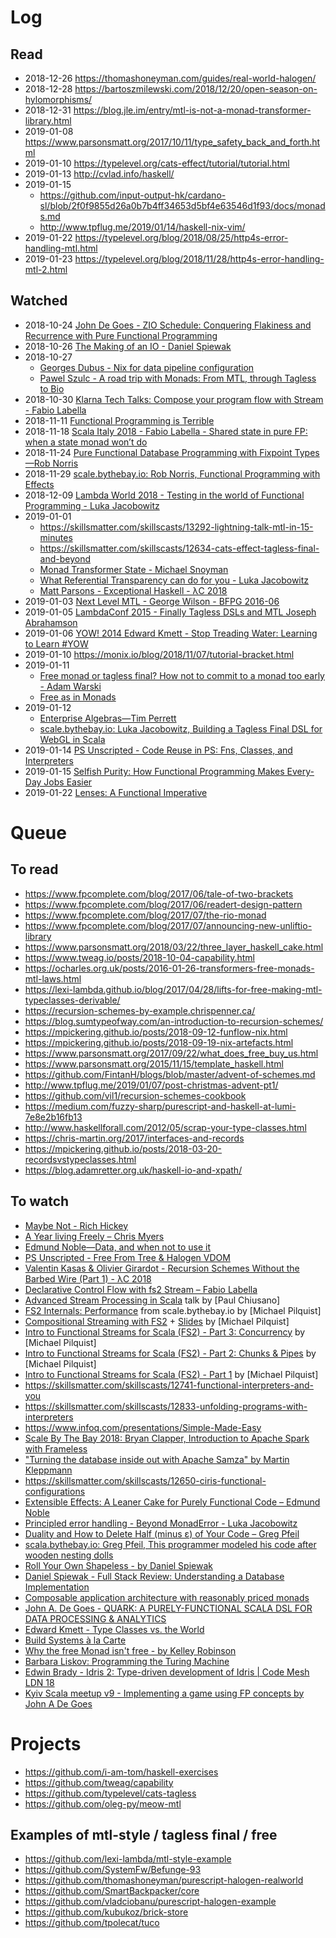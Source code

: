 # Log

## Read

- 2018-12-26 https://thomashoneyman.com/guides/real-world-halogen/
- 2018-12-28 https://bartoszmilewski.com/2018/12/20/open-season-on-hylomorphisms/
- 2018-12-31 https://blog.jle.im/entry/mtl-is-not-a-monad-transformer-library.html
- 2019-01-08 https://www.parsonsmatt.org/2017/10/11/type_safety_back_and_forth.html
- 2019-01-10 https://typelevel.org/cats-effect/tutorial/tutorial.html
- 2019-01-13 http://cvlad.info/haskell/
- 2019-01-15
    - https://github.com/input-output-hk/cardano-sl/blob/2f0f9855d26a0b7b4ff34653d5bf4e63546d1f93/docs/monads.md
    - http://www.tpflug.me/2019/01/14/haskell-nix-vim/
- 2019-01-22 https://typelevel.org/blog/2018/08/25/http4s-error-handling-mtl.html
- 2019-01-23 https://typelevel.org/blog/2018/11/28/http4s-error-handling-mtl-2.html

## Watched

- 2018-10-24 [John De Goes - ZIO Schedule: Conquering Flakiness and Recurrence with Pure Functional Programming](https://youtu.be/onQSHiafAY8)
- 2018-10-26 [The Making of an IO - Daniel Spiewak](https://www.youtube.com/watch?v=g_jP47HFpWA)
- 2018-10-27
    - [Georges Dubus - Nix for data pipeline configuration](https://www.youtube.com/watch?v=tc5ApNqhAQ4)
    - [Pawel Szulc - A road trip with Monads: From MTL, through Tagless to Bio](https://www.youtube.com/watch?v=y_QHSDOVJM8)
- 2018-10-30 [Klarna Tech Talks: Compose your program flow with Stream - Fabio Labella](https://www.youtube.com/watch?v=x3GLwl1FxcA)
- 2018-11-11 [Functional Programming is Terrible](https://www.youtube.com/watch?v=hzf3hTUKk8U)
- 2018-11-18 [Scala Italy 2018 - Fabio Labella - Shared state in pure FP: when a state monad won’t do](https://vimeo.com/294736344)
- 2018-11-24 [Pure Functional Database Programming with Fixpoint Types—Rob Norris](https://www.youtube.com/watch?v=7xSfLPD6tiQ)
- 2018-11-29 [scale.bythebay.io: Rob Norris, Functional Programming with Effects](https://www.youtube.com/watch?v=po3wmq4S15A)
- 2018-12-09 [Lambda World 2018 - Testing in the world of Functional Programming - Luka Jacobowitz](https://www.youtube.com/watch?v=cW5RY_x0Pbs)
- 2019-01-01
    - https://skillsmatter.com/skillscasts/13292-lightning-talk-mtl-in-15-minutes
    - https://skillsmatter.com/skillscasts/12634-cats-effect-tagless-final-and-beyond
    - [Monad Transformer State - Michael Snoyman](https://www.youtube.com/watch?v=KZIN9f9rI34)
    - [What Referential Transparency can do for you - Luka Jacobowitz](https://www.youtube.com/watch?v=X-cEGEJMx_4)
    - [Matt Parsons - Exceptional Haskell - λC 2018](https://www.youtube.com/watch?v=A5c9kgDYXr8)
- 2019-01-03 [Next Level MTL - George Wilson - BFPG 2016-06](https://www.youtube.com/watch?v=GZPup5Iuaqw)
- 2019-01-05 [LambdaConf 2015 - Finally Tagless DSLs and MTL Joseph Abrahamson](https://www.youtube.com/watch?v=JxC1ExlLjgw)
- 2019-01-06 [YOW! 2014 Edward Kmett - Stop Treading Water: Learning to Learn #YOW](https://www.youtube.com/watch?v=Z8KcCU-p8QA)
- 2019-01-10 https://monix.io/blog/2018/11/07/tutorial-bracket.html
- 2019-01-11
    - [Free monad or tagless final? How not to commit to a monad too early - Adam Warski](https://www.youtube.com/watch?v=IhVdU4Xiz2U)
    - [Free as in Monads](https://www.youtube.com/watch?v=cxMo1RMsD0M)
- 2019-01-12
    - [Enterprise Algebras—Tim Perrett](https://www.youtube.com/watch?v=oAu0MIe072M)
    - [scale.bythebay.io: Luka Jacobowitz, Building a Tagless Final DSL for WebGL in Scala](https://www.youtube.com/watch?v=1h11efA4k8E)
- 2019-01-14 [PS Unscripted - Code Reuse in PS: Fns, Classes, and Interpreters](https://www.youtube.com/watch?v=GlUcCPmH8wI)
- 2019-01-15 [Selfish Purity: How Functional Programming Makes Every-Day Jobs Easier](https://www.youtube.com/watch?v=WupzbiMZrl8)
- 2019-01-22 [Lenses: A Functional Imperative](https://www.youtube.com/watch?v=efv0SQNde5Q)


# Queue

## To read

- https://www.fpcomplete.com/blog/2017/06/tale-of-two-brackets
- https://www.fpcomplete.com/blog/2017/06/readert-design-pattern
- https://www.fpcomplete.com/blog/2017/07/the-rio-monad
- https://www.fpcomplete.com/blog/2017/07/announcing-new-unliftio-library
- https://www.parsonsmatt.org/2018/03/22/three_layer_haskell_cake.html
- https://www.tweag.io/posts/2018-10-04-capability.html
- https://ocharles.org.uk/posts/2016-01-26-transformers-free-monads-mtl-laws.html
- https://lexi-lambda.github.io/blog/2017/04/28/lifts-for-free-making-mtl-typeclasses-derivable/
- https://recursion-schemes-by-example.chrispenner.ca/
- https://blog.sumtypeofway.com/an-introduction-to-recursion-schemes/
- https://mpickering.github.io/posts/2018-09-12-funflow-nix.html
- https://mpickering.github.io/posts/2018-09-19-nix-artefacts.html
- https://www.parsonsmatt.org/2017/09/22/what_does_free_buy_us.html
- https://www.parsonsmatt.org/2015/11/15/template_haskell.html
- https://github.com/FintanH/blogs/blob/master/advent-of-schemes.md
- http://www.tpflug.me/2019/01/07/post-christmas-advent-pt1/
- https://github.com/vil1/recursion-schemes-cookbook
- https://medium.com/fuzzy-sharp/purescript-and-haskell-at-lumi-7e8e2b16fb13
- http://www.haskellforall.com/2012/05/scrap-your-type-classes.html
- https://chris-martin.org/2017/interfaces-and-records
- https://mpickering.github.io/posts/2018-03-20-recordsvstypeclasses.html
- https://blog.adamretter.org.uk/haskell-io-and-xpath/

## To watch

- [Maybe Not - Rich Hickey](https://www.youtube.com/watch?v=YR5WdGrpoug)
- [A Year living Freely – Chris Myers](https://www.youtube.com/watch?v=rK53C-xyPWw)
- [Edmund Noble—Data, and when not to use it](https://www.youtube.com/watch?v=q6JCvdMWtmo)
- [PS Unscripted - Free From Tree & Halogen VDOM](https://www.youtube.com/watch?v=eKkxmVFcd74)
- [Valentin Kasas & Olivier Girardot - Recursion Schemes Without the Barbed Wire (Part 1) - λC 2018](https://www.youtube.com/watch?v=0y0EuoToTco)
- [Declarative Control Flow with fs2 Stream – Fabio Labella](https://www.youtube.com/watch?v=YSN__0VEsaw)
- [Advanced Stream Processing in Scala](http://www.youtube.com/watch?v=8fC2V9HX_m8) talk by [Paul Chiusano]
- [FS2 Internals: Performance](https://www.youtube.com/watch?v=TXxzMF14pxU) from scale.bythebay.io by [Michael Pilquist]
- [Compositional Streaming with FS2](https://www.youtube.com/watch?v=oFk8-a1FSP0) + [Slides](https://speakerdeck.com/mpilquist/compositional-streaming-with-fs2) by [Michael Pilquist]
- [Intro to Functional Streams for Scala (FS2) - Part 3: Concurrency](https://www.youtube.com/watch?v=8YxcB6PIUDg) by [Michael Pilquist]
- [Intro to Functional Streams for Scala (FS2) - Part 2: Chunks & Pipes](https://www.youtube.com/watch?v=HM0mOu5o2uA) by [Michael Pilquist]
- [Intro to Functional Streams for Scala (FS2) - Part 1](https://www.youtube.com/watch?v=cahvyadYfX8) by [Michael Pilquist]
- https://skillsmatter.com/skillscasts/12741-functional-interpreters-and-you
- https://skillsmatter.com/skillscasts/12833-unfolding-programs-with-interpreters
- https://www.infoq.com/presentations/Simple-Made-Easy
- [Scale By The Bay 2018: Bryan Clapper, Introduction to Apache Spark with Frameless](https://www.youtube.com/watch?v=rzlKpv9A_5c)
- ["Turning the database inside out with Apache Samza" by Martin Kleppmann](https://www.youtube.com/watch?v=fU9hR3kiOK0)
- https://skillsmatter.com/skillscasts/12650-ciris-functional-configurations
- [Extensible Effects: A Leaner Cake for Purely Functional Code – Edmund Noble](https://www.youtube.com/watch?v=IQYf8_E9G9s)
- [Principled error handling - Beyond MonadError - Luka Jacobowitz](https://www.youtube.com/watch?v=RySodlS3cSI)
- [Duality and How to Delete Half (minus ε) of Your Code – Greg Pfeil](https://www.youtube.com/watch?v=VGZi4nTgZxs)
- [scala.bythebay.io: Greg Pfeil, This programmer modeled his code after wooden nesting dolls](https://www.youtube.com/watch?v=lQdpXqD7Uic)
- [Roll Your Own Shapeless - by Daniel Spiewak](https://www.youtube.com/watch?v=GKIfu1WtSz4)
- [Daniel Spiewak - Full Stack Review: Understanding a Database Implementation](https://www.youtube.com/watch?v=BohAVitFkzc)
- [Composable application architecture with reasonably priced monads](https://www.youtube.com/watch?v=M258zVn4m2M)
- [John A. De Goes - QUARK: A PURELY-FUNCTIONAL SCALA DSL FOR DATA PROCESSING & ANALYTICS](https://www.youtube.com/watch?v=_-GD8VJW8jU)
- [Edward Kmett - Type Classes vs. the World](https://www.youtube.com/watch?v=hIZxTQP1ifo)
- [Build Systems à la Carte](https://www.youtube.com/watch?v=BQVT6wiwCxM)
- [Why the free Monad isn't free - by Kelley Robinson](https://www.youtube.com/watch?v=U0lK0hnbc4U)
- [Barbara Liskov: Programming the Turing Machine](https://www.youtube.com/watch?v=ibRar7sWulM)
- [Edwin Brady - Idris 2: Type-driven development of Idris | Code Mesh LDN 18](https://www.youtube.com/watch?v=mOtKD7ml0NU)
- [Kyiv Scala meetup v9 - Implementing a game using FP concepts by John A De Goes](https://www.youtube.com/watch?v=XONTFZ4afY0)

# Projects

- https://github.com/i-am-tom/haskell-exercises
- https://github.com/tweag/capability
- https://github.com/typelevel/cats-tagless
- https://github.com/oleg-py/meow-mtl

## Examples of mtl-style / tagless final / free

- https://github.com/lexi-lambda/mtl-style-example
- https://github.com/SystemFw/Befunge-93
- https://github.com/thomashoneyman/purescript-halogen-realworld
- https://github.com/SmartBackpacker/core
- https://github.com/vladciobanu/purescript-halogen-example
- https://github.com/kubukoz/brick-store
- https://github.com/tpolecat/tuco

